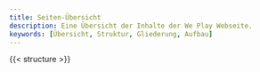 ```yaml
---
title: Seiten-Übersicht
description: Eine Übersicht der Inhalte der We Play Webseite.
keywords: [Übersicht, Struktur, Gliederung, Aufbau]
---
```


{{< structure >}}
